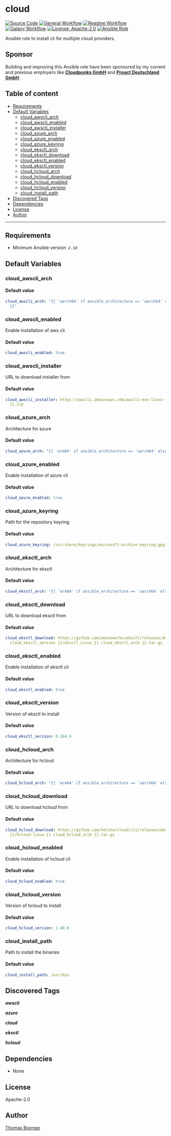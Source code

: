 # cloud

[![Source Code](https://img.shields.io/badge/github-source%20code-blue?logo=github&logoColor=white)](https://github.com/rolehippie/cloud)
[![General Workflow](https://github.com/rolehippie/cloud/actions/workflows/general.yml/badge.svg)](https://github.com/rolehippie/cloud/actions/workflows/general.yml)
[![Readme Workflow](https://github.com/rolehippie/cloud/actions/workflows/docs.yml/badge.svg)](https://github.com/rolehippie/cloud/actions/workflows/docs.yml)
[![Galaxy Workflow](https://github.com/rolehippie/cloud/actions/workflows/galaxy.yml/badge.svg)](https://github.com/rolehippie/cloud/actions/workflows/galaxy.yml)
[![License: Apache-2.0](https://img.shields.io/github/license/rolehippie/cloud)](https://github.com/rolehippie/cloud/blob/master/LICENSE)
[![Ansible Role](https://img.shields.io/badge/role-rolehippie.cloud-blue)](https://galaxy.ansible.com/rolehippie/cloud)

Ansible role to install cli for multiple cloud providers.

## Sponsor

Building and improving this Ansible role have been sponsored by my current and previous employers like **[Cloudpunks GmbH](https://cloudpunks.de)** and **[Proact Deutschland GmbH](https://www.proact.eu)**.

## Table of content

- [Requirements](#requirements)
- [Default Variables](#default-variables)
  - [cloud_awscli_arch](#cloud_awscli_arch)
  - [cloud_awscli_enabled](#cloud_awscli_enabled)
  - [cloud_awscli_installer](#cloud_awscli_installer)
  - [cloud_azure_arch](#cloud_azure_arch)
  - [cloud_azure_enabled](#cloud_azure_enabled)
  - [cloud_azure_keyring](#cloud_azure_keyring)
  - [cloud_eksctl_arch](#cloud_eksctl_arch)
  - [cloud_eksctl_download](#cloud_eksctl_download)
  - [cloud_eksctl_enabled](#cloud_eksctl_enabled)
  - [cloud_eksctl_version](#cloud_eksctl_version)
  - [cloud_hcloud_arch](#cloud_hcloud_arch)
  - [cloud_hcloud_download](#cloud_hcloud_download)
  - [cloud_hcloud_enabled](#cloud_hcloud_enabled)
  - [cloud_hcloud_version](#cloud_hcloud_version)
  - [cloud_install_path](#cloud_install_path)
- [Discovered Tags](#discovered-tags)
- [Dependencies](#dependencies)
- [License](#license)
- [Author](#author)

---

## Requirements

- Minimum Ansible version: `2.10`

## Default Variables

### cloud_awscli_arch

#### Default value

```YAML
cloud_awscli_arch: "{{ 'aarch64' if ansible_architecture == 'aarch64' else 'x86_64'
  }}"
```

### cloud_awscli_enabled

Enable installation of aws cli

#### Default value

```YAML
cloud_awscli_enabled: true
```

### cloud_awscli_installer

URL to download installer from

#### Default value

```YAML
cloud_awscli_installer: https://awscli.amazonaws.com/awscli-exe-linux-{{ cloud_awscli_arch
  }}.zip
```

### cloud_azure_arch

Architecture for azure

#### Default value

```YAML
cloud_azure_arch: "{{ 'arm64' if ansible_architecture == 'aarch64' else 'amd64' }}"
```

### cloud_azure_enabled

Enable installation of azure cli

#### Default value

```YAML
cloud_azure_enabled: true
```

### cloud_azure_keyring

Path for the repository keyring

#### Default value

```YAML
cloud_azure_keyring: /usr/share/keyrings/microsoft-archive-keyring.gpg
```

### cloud_eksctl_arch

Architecture for eksctl

#### Default value

```YAML
cloud_eksctl_arch: "{{ 'arm64' if ansible_architecture == 'aarch64' else 'amd64' }}"
```

### cloud_eksctl_download

URL to download eksctl from

#### Default value

```YAML
cloud_eksctl_download: https://github.com/weaveworks/eksctl/releases/download/v{{
  cloud_eksctl_version }}/eksctl_Linux_{{ cloud_eksctl_arch }}.tar.gz
```

### cloud_eksctl_enabled

Enable installation of eksctl cli

#### Default value

```YAML
cloud_eksctl_enabled: true
```

### cloud_eksctl_version

Version of eksctl to install

#### Default value

```YAML
cloud_eksctl_version: 0.164.0
```

### cloud_hcloud_arch

Architecture for hcloud

#### Default value

```YAML
cloud_hcloud_arch: "{{ 'arm64' if ansible_architecture == 'aarch64' else 'amd64' }}"
```

### cloud_hcloud_download

URL to download hcloud from

#### Default value

```YAML
cloud_hcloud_download: https://github.com/hetznercloud/cli/releases/download/v{{ cloud_hcloud_version
  }}/hcloud-linux-{{ cloud_hcloud_arch }}.tar.gz
```

### cloud_hcloud_enabled

Enable installation of hcloud cli

#### Default value

```YAML
cloud_hcloud_enabled: true
```

### cloud_hcloud_version

Version of hcloud to install

#### Default value

```YAML
cloud_hcloud_version: 1.40.0
```

### cloud_install_path

Path to install the binaries

#### Default value

```YAML
cloud_install_path: /usr/bin
```

## Discovered Tags

**_awscli_**

**_azure_**

**_cloud_**

**_eksctl_**

**_hcloud_**


## Dependencies

- None

## License

Apache-2.0

## Author

[Thomas Boerger](https://github.com/tboerger)
